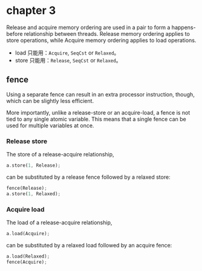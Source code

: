 # chapter 3

Release and acquire memory ordering are used in a pair to form a happens-before relationship between threads.
Release memory ordering applies to store operations,
while Acquire memory ordering applies to load operations.

- load 只能用：`Acquire`, `SeqCst` or `Relaxed`。
- store 只能用：`Release`, `SeqCst` or `Relaxed`。

## fence

Using a separate fence can result in an extra processor instruction, though, which can be slightly less efficient.

More importantly, unlike a release-store or an acquire-load, a fence is not tied to any single atomic variable. This means that a
single fence can be used for multiple variables at once.

### Release store

The store of a release-acquire relationship,

```rust
a.store(1, Release);
```

can be substituted by a release fence followed by a relaxed store:

```rust
fence(Release);
a.store(1, Relaxed);
```

### Acquire load

The load of a release-acquire relationship,

```rust
a.load(Acquire);
```

can be substituted by a relaxed load followed by an acquire fence:

```rust
a.load(Relaxed);
fence(Acquire);
```


